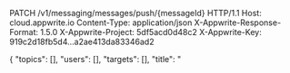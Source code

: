 PATCH /v1/messaging/messages/push/{messageId} HTTP/1.1
Host: cloud.appwrite.io
Content-Type: application/json
X-Appwrite-Response-Format: 1.5.0
X-Appwrite-Project: 5df5acd0d48c2
X-Appwrite-Key: 919c2d18fb5d4...a2ae413da83346ad2

{
  "topics": [],
  "users": [],
  "targets": [],
  "title": "<TITLE>",
  "body": "<BODY>",
  "data": {},
  "action": "<ACTION>",
  "image": "[ID1:ID2]",
  "icon": "<ICON>",
  "sound": "<SOUND>",
  "color": "<COLOR>",
  "tag": "<TAG>",
  "badge": 0,
  "status": "draft",
  "scheduledAt": 
}
